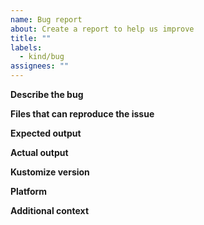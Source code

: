 ```yaml
---
name: Bug report
about: Create a report to help us improve
title: ""
labels:
  - kind/bug
assignees: ""
---
```


<!--
Please read this page: https://kubectl.docs.kubernetes.io/contributing/kustomize/bugs/ before
filing a bug
-->

<!-- Feel free to skip the sections if they are not applicable. -->

**Describe the bug**

<!-- A clear and concise description of what the bug is. -->

**Files that can reproduce the issue**

<!--
We cannot figure out or fix the issue if we don't know how to reproduce. Please
provide a minimum set of files that can reproduce the issue. You can paste the
file contents here or provide a link to a tarball or git repo.

Example:

kustomization.yaml

```
apiVersion: kustomize.config.k8s.io/v1beta1
kind: Kustomization
resources:
...
```

resources.yaml

```
apiVersion: v1
kind: Deployment
...
```

...
-->

**Expected output**

<!-- What's the expected output? -->

**Actual output**

<!-- What's the actual output? -->

**Kustomize version**

<!-- Please use the latest version when it's possible. -->

**Platform**

<!-- Linux/macOS/Windows? -->

**Additional context**

<!-- Add any other context about the problem here. -->
